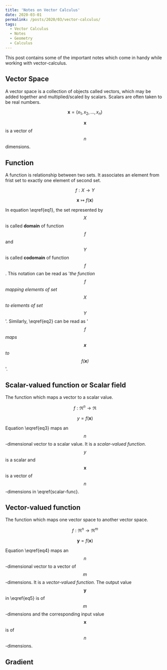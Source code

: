 ```yaml
---
title: 'Notes on Vector Calculus'
date: 2020-03-01
permalink: /posts/2020/03/vector-calculus/
tags:
  - Vector Calculus
  - Notes
  - Geometry
  - Calculus
---
```


This post contains some of the important notes which come in handy while working with vector-calculus.


## Vector Space
A vector space is a collection of objects called vectors, which may be added together and multiplied/scaled by scalars. Scalars are often taken to be real numbers.

$$\mathbf{x} = (x_{1}, x_{2}, ..., x_{n})$$

$$\mathbf{x}$$ is a vector of $$n$$ dimensions.

## Function
A function is relationship between two sets. It associates an element from frist set to exactly one element of second set.

$$f: \mathit{X} \rightarrow \mathit{Y} \label{eq1}$$

$$\mathbf{x} \mapsto	f(\mathbf{x}) \label{eq2}$$

In equation \eqref{eq1}, the set represented by $$\mathit{X}$$ is called **domain** of function $$f$$ and $$\mathit{Y}$$ is called **codomain** of function $$f$$. This notation can be read as '*the function $$f$$ mapping elements of set $$\mathit{X}$$ to elements of set $$\mathit{Y}$$*'. Similarly, \eqref{eq2} can be read as '*$$f$$ maps $$\mathbf{x}$$ to $$f(\mathbf{x})$$*'.

## Scalar-valued function or Scalar field
The function which maps a vector to a scalar value.

$$f:\Re^n \rightarrow \Re \label{eq3}$$

$$ y = f(\mathbf{x}) \label{scalar-func}$$

Equation \eqref{eq3} maps an $$n$$-dimensional vector to a scalar value. It is a *scalar-valued function*. $$y$$ is a scalar and $$\mathbf{x}$$ is a vector of $$n$$-dimensions in \eqref{scalar-func}.

## Vector-valued function
The function which maps one vector space to another vector space.

$$f: \Re^n \rightarrow \Re^m \label{eq4}$$

$$ \mathbf{y} = f(\mathbf{x}) \label{eq5}$$

Equation \eqref{eq4} maps an $$n$$-dimensional vector to a vector of $$m$$-dimensions. It is a *vector-valued function*. The output value $$\mathbf{y}$$ in \eqref{eq5} is of $$m$$-dimensions and the corresponding input value $$\mathbf{x}$$ is of $$n$$-dimensions.

## Gradient


